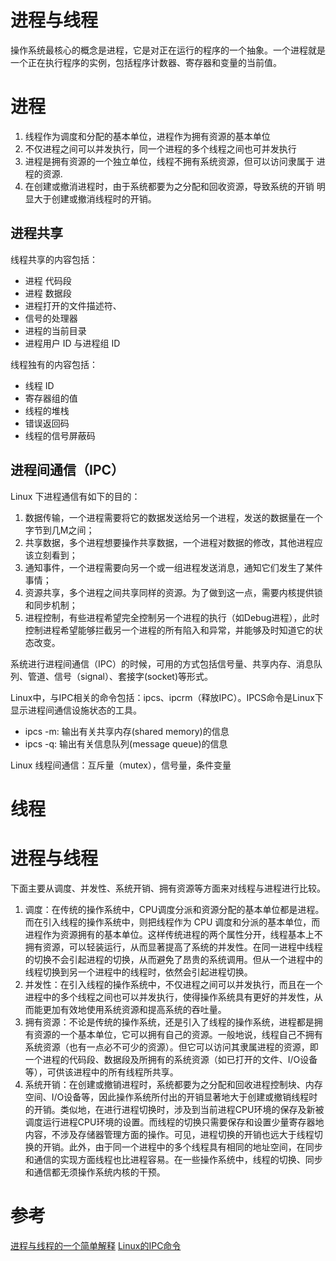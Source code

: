 # 进程与线程

操作系统最核心的概念是进程，它是对正在运行的程序的一个抽象。一个进程就是一个正在执行程序的实例，包括程序计数器、寄存器和变量的当前值。


# 进程

1. 线程作为调度和分配的基本单位，进程作为拥有资源的基本单位
2. 不仅进程之间可以并发执行，同一个进程的多个线程之间也可并发执行
3. 进程是拥有资源的一个独立单位，线程不拥有系统资源，但可以访问隶属于
进程的资源.
4. 在创建或撤消进程时，由于系统都要为之分配和回收资源，导致系统的开销
明显大于创建或撤消线程时的开销。


## 进程共享

线程共享的内容包括：

* 进程 代码段
* 进程 数据段
* 进程打开的文件描述符、
* 信号的处理器
* 进程的当前目录
* 进程用户 ID 与进程组 ID    

线程独有的内容包括：

* 线程 ID
* 寄存器组的值
* 线程的堆栈
* 错误返回码
* 线程的信号屏蔽码

## 进程间通信（IPC）

Linux 下进程通信有如下的目的：

1. 数据传输，一个进程需要将它的数据发送给另一个进程，发送的数据量在一个字节到几M之间；
2. 共享数据，多个进程想要操作共享数据，一个进程对数据的修改，其他进程应该立刻看到；
3. 通知事件，一个进程需要向另一个或一组进程发送消息，通知它们发生了某件事情；
4. 资源共享，多个进程之间共享同样的资源。为了做到这一点，需要内核提供锁和同步机制；
5. 进程控制，有些进程希望完全控制另一个进程的执行（如Debug进程），此时控制进程希望能够拦截另一个进程的所有陷入和异常，并能够及时知道它的状态改变。

系统进行进程间通信（IPC）的时候，可用的方式包括信号量、共享内存、消息队列、管道、信号（signal）、套接字(socket)等形式。

Linux中，与IPC相关的命令包括：ipcs、ipcrm（释放IPC）。IPCS命令是Linux下显示进程间通信设施状态的工具。

* ipcs -m: 输出有关共享内存(shared memory)的信息
* ipcs -q: 输出有关信息队列(message queue)的信息

Linux 线程间通信：互斥量（mutex），信号量，条件变量

# 线程



# 进程与线程

下面主要从调度、并发性、系统开销、拥有资源等方面来对线程与进程进行比较。

1. 调度：在传统的操作系统中，CPU调度分派和资源分配的基本单位都是进程。而在引入线程的操作系统中，则把线程作为 CPU 调度和分派的基本单位，而进程作为资源拥有的基本单位。这样传统进程的两个属性分开，线程基本上不拥有资源，可以轻装运行，从而显著提高了系统的并发性。在同一进程中线程的切换不会引起进程的切换，从而避免了昂贵的系统调用。但从一个进程中的线程切换到另一个进程中的线程时，依然会引起进程切换。
2. 并发性：在引入线程的操作系统中，不仅进程之间可以并发执行，而且在一个进程中的多个线程之间也可以并发执行，使得操作系统具有更好的并发性，从而能更加有效地使用系统资源和提高系统的吞吐量。  
3. 拥有资源：不论是传统的操作系统，还是引入了线程的操作系统，进程都是拥有资源的一个基本单位，它可以拥有自己的资源。一般地说，线程自己不拥有系统资源（也有一点必不可少的资源）。但它可以访问其隶属进程的资源，即一个进程的代码段、数据段及所拥有的系统资源（如已打开的文件、I/O设备等），可供该进程中的所有线程所共享。
4. 系统开销：在创建或撤销进程时，系统都要为之分配和回收进程控制块、内存空间、I/O设备等，因此操作系统所付出的开销显著地大于创建或撤销线程时的开销。类似地，在进行进程切换时，涉及到当前进程CPU环境的保存及新被调度运行进程CPU环境的设置。而线程的切换只需要保存和设置少量寄存器地内容，不涉及存储器管理方面的操作。可见，进程切换的开销也远大于线程切换的开销。此外，由于同一个进程中的多个线程具有相同的地址空间，在同步和通信的实现方面线程也比进程容易。在一些操作系统中，线程的切换、同步和通信都无须操作系统内核的干预。
  
# 参考
[进程与线程的一个简单解释](http://www.ruanyifeng.com/blog/2013/04/processes_and_threads.html)
[Linux的IPC命令](http://www.cnblogs.com/cocowool/archive/2012/05/22/2513027.html)


